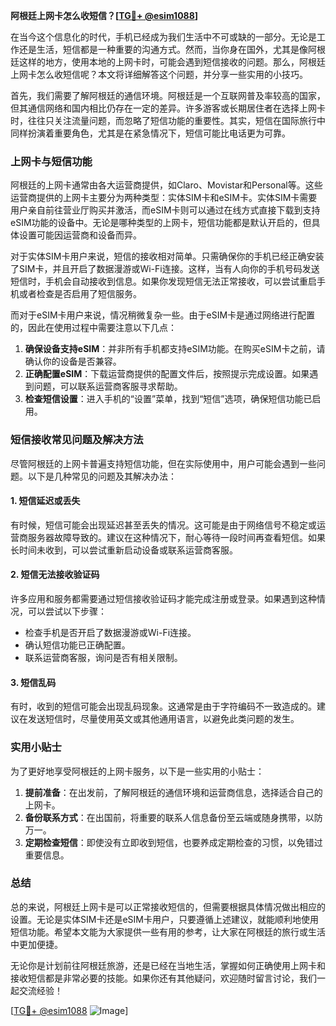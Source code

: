 **阿根廷上网卡怎么收短信？[[TG💪+ @esim1088](https://t.me/s/esim1088)]**

在当今这个信息化的时代，手机已经成为我们生活中不可或缺的一部分。无论是工作还是生活，短信都是一种重要的沟通方式。然而，当你身在国外，尤其是像阿根廷这样的地方，使用本地的上网卡时，可能会遇到短信接收的问题。那么，阿根廷上网卡怎么收短信呢？本文将详细解答这个问题，并分享一些实用的小技巧。

首先，我们需要了解阿根廷的通信环境。阿根廷是一个互联网普及率较高的国家，但其通信网络和国内相比仍存在一定的差异。许多游客或长期居住者在选择上网卡时，往往只关注流量问题，而忽略了短信功能的重要性。其实，短信在国际旅行中同样扮演着重要角色，尤其是在紧急情况下，短信可能比电话更为可靠。

### 上网卡与短信功能

阿根廷的上网卡通常由各大运营商提供，如Claro、Movistar和Personal等。这些运营商提供的上网卡主要分为两种类型：实体SIM卡和eSIM卡。实体SIM卡需要用户亲自前往营业厅购买并激活，而eSIM卡则可以通过在线方式直接下载到支持eSIM功能的设备中。无论是哪种类型的上网卡，短信功能都是默认开启的，但具体设置可能因运营商和设备而异。

对于实体SIM卡用户来说，短信的接收相对简单。只需确保你的手机已经正确安装了SIM卡，并且开启了数据漫游或Wi-Fi连接。这样，当有人向你的手机号码发送短信时，手机会自动接收到信息。如果你发现短信无法正常接收，可以尝试重启手机或者检查是否启用了短信服务。

而对于eSIM卡用户来说，情况稍微复杂一些。由于eSIM卡是通过网络进行配置的，因此在使用过程中需要注意以下几点：

1. **确保设备支持eSIM**：并非所有手机都支持eSIM功能。在购买eSIM卡之前，请确认你的设备是否兼容。
2. **正确配置eSIM**：下载运营商提供的配置文件后，按照提示完成设置。如果遇到问题，可以联系运营商客服寻求帮助。
3. **检查短信设置**：进入手机的“设置”菜单，找到“短信”选项，确保短信功能已启用。

### 短信接收常见问题及解决方法

尽管阿根廷的上网卡普遍支持短信功能，但在实际使用中，用户可能会遇到一些问题。以下是几种常见的问题及其解决办法：

#### 1. 短信延迟或丢失
有时候，短信可能会出现延迟甚至丢失的情况。这可能是由于网络信号不稳定或运营商服务器故障导致的。建议在这种情况下，耐心等待一段时间再查看短信。如果长时间未收到，可以尝试重新启动设备或联系运营商客服。

#### 2. 短信无法接收验证码
许多应用和服务都需要通过短信接收验证码才能完成注册或登录。如果遇到这种情况，可以尝试以下步骤：
- 检查手机是否开启了数据漫游或Wi-Fi连接。
- 确认短信功能已正确配置。
- 联系运营商客服，询问是否有相关限制。

#### 3. 短信乱码
有时，收到的短信可能会出现乱码现象。这通常是由于字符编码不一致造成的。建议在发送短信时，尽量使用英文或其他通用语言，以避免此类问题的发生。

### 实用小贴士

为了更好地享受阿根廷的上网卡服务，以下是一些实用的小贴士：

1. **提前准备**：在出发前，了解阿根廷的通信环境和运营商信息，选择适合自己的上网卡。
2. **备份联系方式**：在出国前，将重要的联系人信息备份至云端或随身携带，以防万一。
3. **定期检查短信**：即使没有立即收到短信，也要养成定期检查的习惯，以免错过重要信息。

### 总结

总的来说，阿根廷上网卡是可以正常接收短信的，但需要根据具体情况做出相应的设置。无论是实体SIM卡还是eSIM卡用户，只要遵循上述建议，就能顺利地使用短信功能。希望本文能为大家提供一些有用的参考，让大家在阿根廷的旅行或生活中更加便捷。

无论你是计划前往阿根廷旅游，还是已经在当地生活，掌握如何正确使用上网卡和接收短信都是非常必要的技能。如果你还有其他疑问，欢迎随时留言讨论，我们一起交流经验！

[[TG💪+ @esim1088](https://t.me/s/esim1088) ![Image](https://i.postimg.cc/4NQfJmqS/Snipaste-2025-05-13-00-14-12.png)]